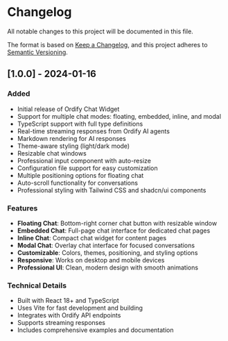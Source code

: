 # Changelog

All notable changes to this project will be documented in this file.

The format is based on [Keep a Changelog](https://keepachangelog.com/en/1.0.0/),
and this project adheres to [Semantic Versioning](https://semver.org/spec/v2.0.0.html).

## [1.0.0] - 2024-01-16

### Added
- Initial release of Ordify Chat Widget
- Support for multiple chat modes: floating, embedded, inline, and modal
- TypeScript support with full type definitions
- Real-time streaming responses from Ordify AI agents
- Markdown rendering for AI responses
- Theme-aware styling (light/dark mode)
- Resizable chat windows
- Professional input component with auto-resize
- Configuration file support for easy customization
- Multiple positioning options for floating chat
- Auto-scroll functionality for conversations
- Professional styling with Tailwind CSS and shadcn/ui components

### Features
- **Floating Chat**: Bottom-right corner chat button with resizable window
- **Embedded Chat**: Full-page chat interface for dedicated chat pages
- **Inline Chat**: Compact chat widget for content pages
- **Modal Chat**: Overlay chat interface for focused conversations
- **Customizable**: Colors, themes, positioning, and styling options
- **Responsive**: Works on desktop and mobile devices
- **Professional UI**: Clean, modern design with smooth animations

### Technical Details
- Built with React 18+ and TypeScript
- Uses Vite for fast development and building
- Integrates with Ordify API endpoints
- Supports streaming responses
- Includes comprehensive examples and documentation

